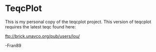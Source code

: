 # TeqcPlot #

This is my personal copy of the teqcplot project. This version of teqcplot requires the latest teqc found here:

ftp://brick.unavco.org/pub/users/lou/

-Fran89

